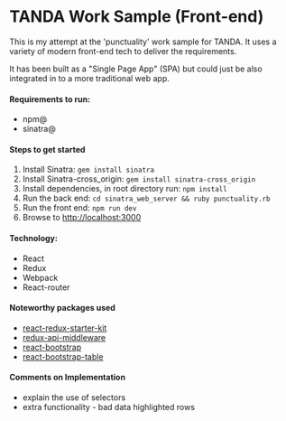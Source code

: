 # TANDA Work Sample (Front-end) 

This is my attempt at the 'punctuality' work sample for TANDA. It uses a variety of modern front-end tech to deliver the requirements.

It has been built as a "Single Page App" (SPA) but could just be also integrated in to a more traditional web app.

#### Requirements to run:
* npm@
* sinatra@

#### Steps to get started
1. Install Sinatra: `gem install sinatra`
1. Install Sinatra-cross_origin: `gem install sinatra-cross_origin`
1. Install dependencies, in root directory run: `npm install`
1. Run the back end: `cd sinatra_web_server && ruby punctuality.rb`
1. Run the front end: `npm run dev`
1. Browse to [http://localhost:3000](http://localhost:3000)

#### Technology:
* React
* Redux
* Webpack
* React-router

#### Noteworthy packages used
* [react-redux-starter-kit](linkhere)
* [redux-api-middleware](linkhere)
* [react-bootstrap](linkhere)
* [react-bootstrap-table](linkhere)

#### Comments on Implementation
* explain the use of selectors
* extra functionality - bad data highlighted rows
